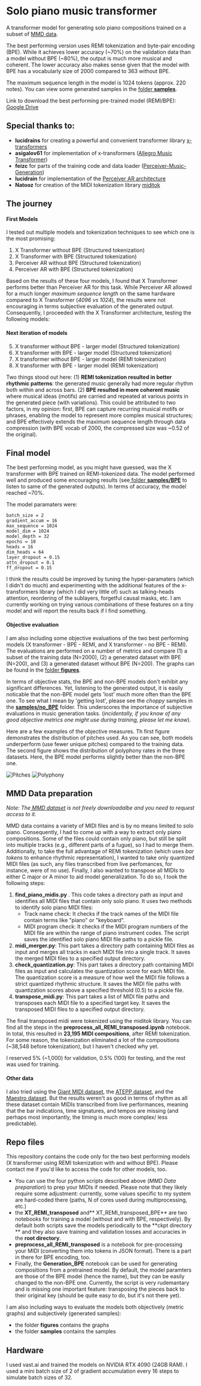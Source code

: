 # Solo piano music transformer
A transformer model for generating solo piano compositions trained on a subset of [MMD data](https://github.com/jeffreyjohnens/MetaMIDIDataset "MMD data").

The best performing version uses REMI tokenization and byte-pair encoding (BPE). While it achieves lower accuracy (~70%) on the validation data than a model without BPE (~80%), the output is much more musical and coherent. The lower accuracy also makes sense given that the model with BPE has a vocabularly size of 2000 compared to 363 without BPE.

The maximum sequence length in the model is 1024 tokens (approx. 220 notes).
You can view some generated samples in the [folder **samples**](https://github.com/VladPetk/Piano_music_transformer/tree/main/samples "folder **samples**"). 

Link to download the best performing pre-trained model (REMI/BPE): [Google Drive](https://drive.google.com/file/d/1OKz_TI4fpazo6uIBekzANfCAcc3d6mIu/view?usp=sharing "Google Drive")

## Special thanks to:
- **lucidrains** for creating a powerful and convenient transformer library [x-transformers](https://github.com/lucidrains/x-transformers "x-transformers")
- **asigalov61** for implementation of x-transformers ([Allegro Music Transformer](https://github.com/asigalov61/Allegro-Music-Transformer "Allegro Music Transformer"))
- **feizc** for parts of the training code and data loader ([Perceiver-Music-Generation](https://github.com/feizc/Perceiver-Music-Generation "Perceiver-Music-Generation"))
- **lucidrain** for implementation of the [Perceiver AR architecture](https://github.com/lucidrains/perceiver-ar-pytorch "Perceiver AR architecture for symbolic music generation")
- **Natooz** for creation of the MIDI tokenization library [miditok](https://github.com/Natooz/MidiTok/tree/main/miditok "miditok")

## The journey
#### First Models
I tested out multiple models and tokenization techniques to see which one is the most promising:
1. X Transformer without BPE (Structured tokenization)
2. X Transformer with BPE (Structured tokenization)
3. Perceiver AR without BPE (Structured tokenization)
4. Perceiver AR with BPE (Structured tokenization)

Based on the results of these four models, I found that X Transformer performs better than Perceiver AR for this task. While Perceiver AR allowed for a much longer *maximum sequence length* on the same hardware compared to X Transformer (*4096 vs 1024*), the results were not encouraging in terms subjective evaluation of the generated output.  Consequently, I proceeded with the X Transformer architecture, testing the following models:
#### Next iteration of models
5. X transformer without BPE - larger model (Structured tokenization)
6. X transformer with BPE - larger model (Structured tokenization)
7. X transformer without BPE - larger model (REMI tokenization)
8. X transformer with BPE - larger model (REMI tokenization)

Two things stood out here: (1) **REMI tokenization resulted in better rhythmic patterns**: the generated music generally had more regular rhythm both within and across bars. (2) **BPE resulted in more coherent music** where musical ideas (motifs) are carried and repeated at  various points in the generated piece (with variations). This could be attributed to two factors, in my opinion: first, BPE can capture recurring musical motifs or phrases, enabling the model to represent more complex musical structures; and BPE effectively extends the maximum sequence length through data compression (with BPE vocab of 2000, the compressed size was ~0.52 of the original).
## Final model
The best performing model, as you might have guessed, was the X transformer with BPE trained on REMI-tokenized data. The model performed well and produced some encouraging results (see[ folder **samples/BPE**](https://github.com/VladPetk/Piano_music_transformer/tree/main/samples/BPE " folder **samples/BPE**") to listen to same of the generated outputs). In terms of accuracy, the model reached ~70%.

The model paramaters were:
```
batch_size = 2
gradient_accum = 16
max_sequence = 1024
model_dim = 1024
model_depth = 32
epochs = 10
heads = 16
dim_heads = 64
layer_dropout = 0.15
attn_dropout = 0.1
ff_dropout = 0.15
```
I think the results could be improved by tuning the hyper-paramaters (which I didn't do much) and experimenting with the additional features of the x-transformers library (which I did very little of) such as talking-heads attention, reordering of the sublayers, forgetful causal masks, etc.  I am currently working on trying various combinations of these features on a tiny model and will report the results back if I find something.
#### Objective evaluation
I am also including some objective evaluations of the two best performing models (X transformer - BPE - REMI, and X transformer - no BPE - REMI). The evaluations are performed on a number of metrics and compare (1) a subset of the training data (N=2000), (2) a generated dataset with BPE (N=200), and (3) a generated dataset without BPE (N=200). The graphs can be found in the [folder **figures**](https://github.com/VladPetk/Piano_music_transformer/tree/main/figures "folder **figures**").

In terms of objective stats, the BPE and non-BPE models don't exhibit any significant differences. Yet, listening to the generated output, it is easily noticable that the non-BPE model gets 'lost' much more often than the BPE one. To see what I mean by 'getting lost', please see the *choppy* samples in the [**samples/no_BPE**](https://github.com/VladPetk/Piano_music_transformer/tree/main/samples/no_BPE "**samples/no_BPE**") folder. This underscores the importance of subjective evaluations in music generation tasks. (*incidentally, if you know of any good objective metrics one might use during training, please let me know*).

Here are a few examples of the objective measures. Th first figure demonstrates the distribution of pitches used. As you can see, both models underperform (use fewer unique pitches) compared to the training data. The second figure shows the distribution of polyphony rates in the three datasets. Here, the BPE model performs slightly better than the non-BPE one.

![Pitches](figures/readme_img_prange.png)
![Polyphony](figures/readme_img_polrate.png)

## MMD Data preparation
*Note: The[ MMD dataset](https://github.com/jeffreyjohnens/MetaMIDIDataset " MMD dataset") is not freely downloadalbe and you need to  request access to it.*

MMD data contains a variety of MIDI files and is by no means limited to solo piano. Consequently, I had to come up with a way to extract only piano compositions. Some of the files could contain only piano, but still be split into multiple tracks (e.g., different parts of a fugue), so I had to merge them. Additionally, to take the full advantage of REMi tokenization (which uses *bar tokens* to enhance rhythmic representation), I wanted to take only quantized MIDI files (as such, any files transcribed from live perfomances, for instance, were of no use). Finally, I also wanted to transpose all MIDIs to either C major or A minor to aid model generalization. To do so, I took the following steps:
1. **find_piano_midis.py** . This code takes a directory path as input and identifies all MIDI files that contain only solo piano. It uses two methods to identify solo piano MIDI files: 
    - Track name check: It checks if the track names of the MIDI file contain terms like "piano" or "keyboard".
    - MIDI program check: It checks if the MIDI program numbers of the MIDI file are within the range of piano instrument codes. The script saves the identified solo piano MIDI file paths to a pickle file.
2. **midi_merger.py**: This part takes a directory path containing MIDI files as input and merges all tracks in each MIDI file into a single track. It saves the merged MIDI files to a specified output directory.
3. **check_quantization.py**: This part takes a directory path containing MIDI files as input and calculates the quantization score for each MIDI file. The quantization score is a measure of how well the MIDI file follows a strict quantized rhythmic structure. It saves the MIDI file paths with quantization scores above a specified threshold (0.5) to a pickle file.
4. **transpose_midi.py**: This part takes a list of MIDI file paths and transposes each MIDI file to a specified target key. It saves the transposed MIDI files to a specified output directory.

The final transposed midi were tokenized using the miditok library. You can find all the steps in the **preprocess_all_REMI_transposed.ipynb** notebook. In total, this resulted in **23,195 MIDI compositions**, after REMI tokenization.  For some reason, the tokenization eliminated a lot of the compositions (~38,548 before tokenization), but I haven't checked why yet. 

I reserved 5% (~1,000) for validation, 0.5% (100) for testing, and the rest was used for training. 
#### Other data
I also tried using the [Giant MIDI dataset](https://github.com/bytedance/GiantMIDI-Piano "Giant MIDI dataset"), the [ATEPP dataset](https://github.com/tangjjbetsy/ATEPP "ATEPP dataset"), and the [Maestro dataset](https://magenta.tensorflow.org/datasets/maestro "Maestro dataset"). But the results weren't as good in terms of rhythm as all these dataset contain MIDIs transcribed from live performances, meaning that the bar indications, time signatures, and tempos are missing (and perhaps most importantly, the timing is much more complex/ less predictable). 
## Repo files
This repository contains the code only for the two best performing models (X transformer using REMI tokenization with and without BPE). Please contact me if you'd like to access the code for other models, too.
- You can use the four python scripts described above (*MMD Data preparation*) to prep your MIDIs if needed. Please note that they likely require some adjustment: currently, some values specific to my system are hard-coded there (paths, N of cores used during multiprocessing, etc.)
- the **XT_REMI_transposed** and** XT_REMI_transposed_BPE** are two notebooks for training a model (without and with BPE, respectively). By default both scripts save the models periodically to the **ckpt directory ** and they also save training and validation losses and accuracies in the **root directory**.
- **preprocess_all_REMI_transposed** is a notebook for pre-processing your MIDI (converting them into tokens in JSON format). There is a part in there for BPE encoding, too.
- Finally, the **Generation_BPE** notebook can be used for generating compositions from a pretrained model. By default, the model paramters are those of the BPE model (hence the name), but they can be easily changed to the non-BPE one. Currently, the script is very rudemantary and is missing one important feature: transposing the pieces back to their original key (should be quite easy to do, but it's not there yet).

I am also including ways to evaluate the models both objectively (metric graphs) and subjectively (generated samples):
 - the folder **figures** contains the graphs
 - the folder **samples** contains the samples

## Hardware
I used vast.ai and trained the models on NVIDIA RTX 4090 (24GB RAM). I used a mini batch size of 2 of gradient accumulation every 16 steps to simulate batch sizes of 32. 
